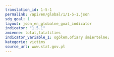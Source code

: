 ```yaml
---
translation_id: 1-5-1
permalink: /api/en/global/1/1-5-1.json
sdg_goal: 1
layout: json_en_globalne_goal_indicator
indicator: "1.5.1"
zmienne: total,fatalities
indicator_variable_1: ogółem,ofiary śmiertelne;
kategorie: victims
source_url: www.stat.gov.pl
---
```

